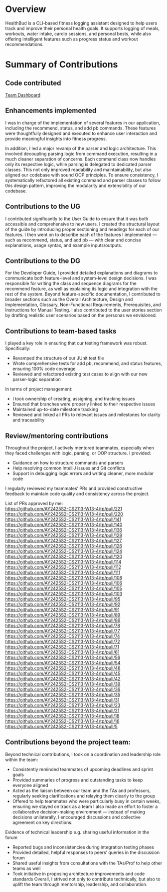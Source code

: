 # Overview

HealthBud is a CLI-based fitness logging assistant designed to help users track and improve their personal health goals.
It supports logging of meals, workouts, water intake, cardio sessions, and personal bests, while also offering 
intelligent features such as progress status and workout recommendations.

# Summary of Contributions
## Code contributed

[Team Dashboard](https://nus-cs2113-ay2425s2.github.io/tp-dashboard/#/widget/?search=&sort=groupTitle&sortWithin=title&timeframe=commit&mergegroup=&groupSelect=groupByRepos&breakdown=true&checkedFileTypes=docs~functional-code~test-code~other&since=2025-02-21&chartGroupIndex=40&chartIndex=3)


## Enhancements implemented

I was in charge of the implementation of several features in our application, including the recommend, status, and 
add pb commands. These features were thoughtfully designed and executed to enhance user interaction and provide 
meaningful insights into fitness progress. 

In addition, I led a major revamp of the parser and logic architecture. This involved decoupling parsing logic from 
command execution, resulting in a much cleaner separation of concerns. Each command class now handles only its respective 
logic, while parsing is delegated to dedicated parser classes. This not only improved readability and maintainability, 
but also aligned our codebase with sound OOP principles. To ensure consistency, I systematically refactored all existing
command and parser classes to follow this design pattern, improving the modularity and extensibility of our codebase.

## Contributions to the UG

I contributed significantly to the User Guide to ensure that it was both accessible and comprehensive to new users. 
I created the structural layout of the guide by introducing proper sectioning and headings for each of our features. 
I then went on to describe each of the features I implemented — such as recommend, status, and add pb — with clear and 
concise explanations, usage syntax, and example inputs/outputs.

## Contributions to the DG

For the Developer Guide, I provided detailed explanations and diagrams to communicate both feature-level and system-level 
design decisions. I was responsible for writing the class and sequence diagrams for the recommend feature, as well as 
explaining its logic and integration with the rest of the system. Beyond feature-specific documentation, I contributed to 
broader sections such as the Overall Architecture, Design and Implementation, Glossary, Non-Functional Requirements, 
Prerequisites, and Instructions for Manual Testing. I also contributed to the user stories section by drafting realistic 
user scenarios based on the personas we envisioned.

## Contributions to team-based tasks

I played a key role in ensuring that our testing framework was robust. Specifically:
- Revamped the structure of our JUnit test file
- Wrote comprehensive tests for add pb, recommend, and status features, ensuring 100% code coverage
- Reviewed and refactored existing test cases to align with our new parser-logic separation

In terms of project management:
- I took ownership of creating, assigning, and tracking issues
- Ensured that branches were properly linked to their respective issues
- Maintained up-to-date milestone tracking
- Reviewed and linked all PRs to relevant issues and milestones for clarity and traceability

## Review/mentoring contributions

Throughout the project, I actively mentored teammates, especially when they faced challenges with logic, parsing, or OOP structure. I provided:
- Guidance on how to structure commands and parsers
- Help resolving common IntelliJ issues and Git conflicts
- Support in debugging logic errors and writing cleaner, more modular code

I regularly reviewed my teammates’ PRs and provided constructive feedback to maintain code quality and consistency across the project.

List of PRs approved by me: <br>
https://github.com/AY2425S2-CS2113-W13-4/tp/pull/221 <br>
https://github.com/AY2425S2-CS2113-W13-4/tp/pull/220 <br>
https://github.com/AY2425S2-CS2113-W13-4/tp/pull/141 <br>
https://github.com/AY2425S2-CS2113-W13-4/tp/pull/140 <br>
https://github.com/AY2425S2-CS2113-W13-4/tp/pull/136 <br>
https://github.com/AY2425S2-CS2113-W13-4/tp/pull/128 <br>
https://github.com/AY2425S2-CS2113-W13-4/tp/pull/127 <br>
https://github.com/AY2425S2-CS2113-W13-4/tp/pull/126 <br>
https://github.com/AY2425S2-CS2113-W13-4/tp/pull/124 <br>
https://github.com/AY2425S2-CS2113-W13-4/tp/pull/120 <br>
https://github.com/AY2425S2-CS2113-W13-4/tp/pull/114 <br>
https://github.com/AY2425S2-CS2113-W13-4/tp/pull/112 <br>
https://github.com/AY2425S2-CS2113-W13-4/tp/pull/111 <br>
https://github.com/AY2425S2-CS2113-W13-4/tp/pull/108 <br>
https://github.com/AY2425S2-CS2113-W13-4/tp/pull/106 <br>
https://github.com/AY2425S2-CS2113-W13-4/tp/pull/105 <br>
https://github.com/AY2425S2-CS2113-W13-4/tp/pull/103 <br>
https://github.com/AY2425S2-CS2113-W13-4/tp/pull/95 <br>
https://github.com/AY2425S2-CS2113-W13-4/tp/pull/92 <br>
https://github.com/AY2425S2-CS2113-W13-4/tp/pull/91 <br>
https://github.com/AY2425S2-CS2113-W13-4/tp/pull/89 <br>
https://github.com/AY2425S2-CS2113-W13-4/tp/pull/86 <br>
https://github.com/AY2425S2-CS2113-W13-4/tp/pull/78 <br>
https://github.com/AY2425S2-CS2113-W13-4/tp/pull/77 <br>
https://github.com/AY2425S2-CS2113-W13-4/tp/pull/74 <br>
https://github.com/AY2425S2-CS2113-W13-4/tp/pull/72 <br>
https://github.com/AY2425S2-CS2113-W13-4/tp/pull/71 <br>
https://github.com/AY2425S2-CS2113-W13-4/tp/pull/61 <br>
https://github.com/AY2425S2-CS2113-W13-4/tp/pull/56 <br>
https://github.com/AY2425S2-CS2113-W13-4/tp/pull/54 <br>
https://github.com/AY2425S2-CS2113-W13-4/tp/pull/48 <br>
https://github.com/AY2425S2-CS2113-W13-4/tp/pull/45 <br>
https://github.com/AY2425S2-CS2113-W13-4/tp/pull/42 <br>
https://github.com/AY2425S2-CS2113-W13-4/tp/pull/39 <br>
https://github.com/AY2425S2-CS2113-W13-4/tp/pull/36 <br>
https://github.com/AY2425S2-CS2113-W13-4/tp/pull/35 <br>
https://github.com/AY2425S2-CS2113-W13-4/tp/pull/31 <br>
https://github.com/AY2425S2-CS2113-W13-4/tp/pull/23 <br>
https://github.com/AY2425S2-CS2113-W13-4/tp/pull/21 <br>
https://github.com/AY2425S2-CS2113-W13-4/tp/pull/18 <br>
https://github.com/AY2425S2-CS2113-W13-4/tp/pull/16 <br>
https://github.com/AY2425S2-CS2113-W13-4/tp/pull/5 <br>

## Contributions beyond the project team:

Beyond technical contributions, I took on a coordination and leadership role within the team:
- Consistently reminded teammates of upcoming deadlines and sprint goals
- Provided summaries of progress and outstanding tasks to keep everyone aligned
- Acted as the liaison between our team and the TAs and professors, regularly seeking clarifications and relaying them clearly to the group
- Offered to help teammates who were particularly busy in certain weeks, ensuring we stayed on track as a team
I also made an effort to foster a collaborative decision-making environment — instead of making decisions 
unilaterally, I encouraged discussions and collective agreement on key directions.

Evidence of technical leadership e.g. sharing useful information in the forum
- Reported bugs and inconsistencies during integration testing phases
- Provided detailed, helpful responses to peers’ queries in the discussion forum
- Shared useful insights from consultations with the TAs/Prof to help other teams as well
- Took initiative in proposing architecture improvements and code standards
Overall, I strived not only to contribute technically, but also to uplift the team through mentorship, leadership, and collaboration.




